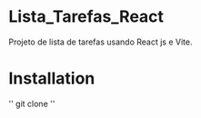 # Lista_Tarefas_React

Projeto de lista de tarefas usando React js e Vite.

# Installation 
''
git clone 
''

